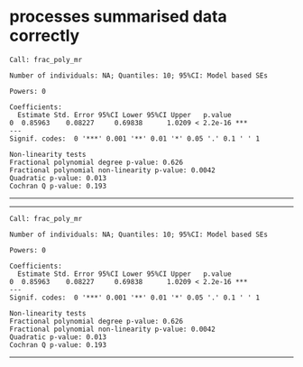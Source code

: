 # processes summarised data correctly

    Call: frac_poly_mr
    
    Number of individuals: NA; Quantiles: 10; 95%CI: Model based SEs
    
    Powers: 0
    
    Coefficients:
      Estimate Std. Error 95%CI Lower 95%CI Upper   p.value    
    0  0.85963    0.08227     0.69838      1.0209 < 2.2e-16 ***
    ---
    Signif. codes:  0 '***' 0.001 '**' 0.01 '*' 0.05 '.' 0.1 ' ' 1
    
    Non-linearity tests
    Fractional polynomial degree p-value: 0.626
    Fractional polynomial non-linearity p-value: 0.0042
    Quadratic p-value: 0.013
    Cochran Q p-value: 0.193

---

    

---

    Call: frac_poly_mr
    
    Number of individuals: NA; Quantiles: 10; 95%CI: Model based SEs
    
    Powers: 0
    
    Coefficients:
      Estimate Std. Error 95%CI Lower 95%CI Upper   p.value    
    0  0.85963    0.08227     0.69838      1.0209 < 2.2e-16 ***
    ---
    Signif. codes:  0 '***' 0.001 '**' 0.01 '*' 0.05 '.' 0.1 ' ' 1
    
    Non-linearity tests
    Fractional polynomial degree p-value: 0.626
    Fractional polynomial non-linearity p-value: 0.0042
    Quadratic p-value: 0.013
    Cochran Q p-value: 0.193

---

    

